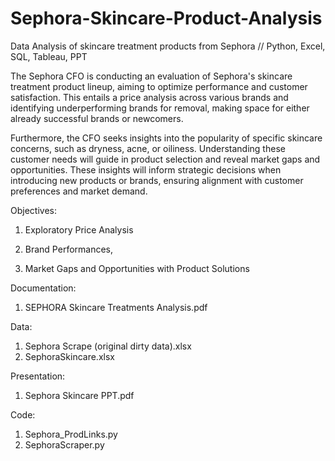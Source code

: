 # Sephora-Skincare-Product-Analysis
Data Analysis of skincare treatment products from Sephora // Python, Excel, SQL, Tableau, PPT


The Sephora CFO is conducting an evaluation of Sephora's skincare treatment product lineup, aiming to optimize performance and customer satisfaction. This entails a price analysis across various brands and identifying underperforming brands for removal, making space for either already successful brands or newcomers.

Furthermore, the CFO seeks insights into the popularity of specific skincare concerns, such as dryness, acne, or oiliness. Understanding these customer needs will guide in product selection and reveal market gaps and opportunities. These insights will inform strategic decisions when introducing new products or brands, ensuring alignment with customer preferences and market demand.


Objectives:

  1. Exploratory Price Analysis

  2. Brand Performances, 

  3. Market Gaps and Opportunities with Product Solutions


Documentation: 

  1. SEPHORA Skincare Treatments Analysis.pdf

Data:      

  1. Sephora Scrape (original dirty data).xlsx
  2. SephoraSkincare.xlsx

Presentation:

  1. Sephora Skincare PPT.pdf

Code:

  1. Sephora_ProdLinks.py
  2. SephoraScraper.py
